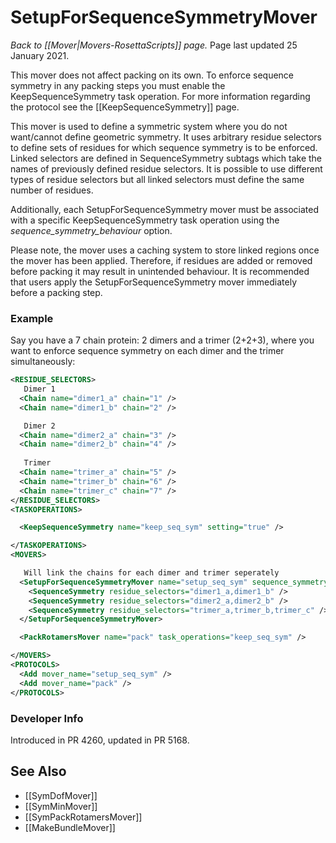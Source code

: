 # SetupForSequenceSymmetryMover
*Back to [[Mover|Movers-RosettaScripts]] page.*
Page last updated 25 January 2021.

This mover does not affect packing on its own. To enforce sequence symmetry in any packing steps you must enable the KeepSequenceSymmetry task operation.
For more information regarding the protocol see the [[KeepSequenceSymmetry]] page.

This mover is used to define a symmetric system where you do not want/cannot define geometric symmetry.
It uses arbitrary residue selectors to define sets of residues for which sequence symmetry is to be enforced.
Linked selectors are defined in SequenceSymmetry subtags which take the names of previously defined residue selectors.
It is possible to use different types of residue selectors but all linked selectors must define the same number of residues.

Additionally, each SetupForSequenceSymmetry mover must be associated with a specific KeepSequenceSymmetry task operation using the *sequence_symmetry_behaviour* option.

Please note, the mover uses a caching system to store linked regions once the mover has been applied. Therefore, if residues are added or removed before packing it may result in unintended behaviour.
It is recommended that users apply the SetupForSequenceSymmetry mover immediately before a packing step.

### Example
Say you have a 7 chain protein: 2 dimers and a trimer (2+2+3), where you want to enforce sequence symmetry on each dimer and the trimer simultaneously:
```xml
<RESIDUE_SELECTORS>
   Dimer 1
  <Chain name="dimer1_a" chain="1" />
  <Chain name="dimer1_b" chain="2" />

   Dimer 2
  <Chain name="dimer2_a" chain="3" />
  <Chain name="dimer2_b" chain="4" />
  
   Trimer
  <Chain name="trimer_a" chain="5" />
  <Chain name="trimer_b" chain="6" />
  <Chain name="trimer_c" chain="7" />
</RESIDUE_SELECTORS>
<TASKOPERATIONS>

  <KeepSequenceSymmetry name="keep_seq_sym" setting="true" />

</TASKOPERATIONS>
<MOVERS>

   Will link the chains for each dimer and trimer seperately
  <SetupForSequenceSymmetryMover name="setup_seq_sym" sequence_symmetry_behaviour="keep_seq_sym" >
    <SequenceSymmetry residue_selectors="dimer1_a,dimer1_b" />
    <SequenceSymmetry residue_selectors="dimer2_a,dimer2_b" />
    <SequenceSymmetry residue_selectors="trimer_a,trimer_b,trimer_c" />
  </SetupForSequenceSymmetryMover>

  <PackRotamersMover name="pack" task_operations="keep_seq_sym" />

</MOVERS>
<PROTOCOLS>
  <Add mover_name="setup_seq_sym" />
  <Add mover_name="pack" />
</PROTOCOLS>

```

### Developer Info

Introduced in PR 4260, updated in PR 5168.

## See Also

* [[SymDofMover]]
* [[SymMinMover]]
* [[SymPackRotamersMover]]
* [[MakeBundleMover]]
